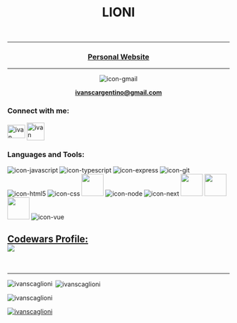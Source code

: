 <h1 align="center">LIONI</h1>

<br>  

---



<div align="center">
 

 <h3> <a href="https://lioni-02.vercel.app/" target="blank">Personal Website</a> </h3>  

 
 ---
 
 ![icon-gmail](https://user-images.githubusercontent.com/91486406/211257107-af6c0c95-dc7b-4691-8f5e-54ddda9ec900.svg)  
 
 **ivanscargentino@gmail.com**  

</div>




<h3 align="left">Connect with me:</h3>
<p align="left">
<a href="https://www.linkedin.com/in/ivan-scaglioni-6b7719221" target="_blank"><img align="center" src="https://raw.githubusercontent.com/rahuldkjain/github-profile-readme-generator/master/src/images/icons/Social/linked-in-alt.svg" alt="ivan scaglioni" height="30" width="40" /></a>
 
<a href="https://t.me/IvanScaglioni" target="_blank" alt="telegram" height="30" width="40">
 <img align="center" src="https://user-images.githubusercontent.com/91486406/210748857-20c8f9b3-8b65-4b26-a575-7fb7d64d588d.svg" alt="ivan scaglioni" height="40" width="40" />
 </a>

</p>

<h3 align="left">Languages and Tools:</h3>
<p align="left"> 
 
![icon-javascript](https://user-images.githubusercontent.com/91486406/211254139-5b49290f-d94c-467d-a317-8afc815674a0.svg)  ![icon-typescript](https://user-images.githubusercontent.com/91486406/211254173-fb27d0a2-bc4d-4560-ad2e-56039fed5d03.svg)
![icon-express](https://user-images.githubusercontent.com/91486406/211254435-618f0e02-b638-496e-bd25-f3ade1e30e40.svg)
![icon-git](https://user-images.githubusercontent.com/91486406/211254457-72139831-d2d7-4ebf-99f2-e1717d5d4edf.svg)
![icon-html5](https://user-images.githubusercontent.com/91486406/211254491-ae19354d-9b9c-417b-899b-f4a13bcf5ab4.svg)
![icon-css](https://user-images.githubusercontent.com/91486406/211254522-8abf1cac-3438-4198-a540-71a52b8a7c63.svg)
<img src="https://user-images.githubusercontent.com/91486406/211254558-ccc62f5b-7958-4c65-a00a-0000d9a0d730.svg" width="50" />
![icon-node](https://user-images.githubusercontent.com/91486406/211254575-1a0d1ec8-3adf-46bf-b731-e7cbc3cfa81a.svg)
![icon-next](https://user-images.githubusercontent.com/91486406/211254578-e1017e31-a0cb-4950-80ff-b2a0f88ded2a.svg)
<img src="https://user-images.githubusercontent.com/91486406/211254588-1c19ddb9-6a7d-4624-9c1f-5ef772f6de24.svg" width="50" />
<img src="https://user-images.githubusercontent.com/91486406/211254606-8a2c2c37-8d48-4517-9dca-6d02c9298f92.svg" width="50" />
<img src="https://user-images.githubusercontent.com/91486406/211254610-bcf8e903-72d8-424c-8543-51d1dae0f7d4.svg" width="50" />
![icon-vue](https://user-images.githubusercontent.com/91486406/211254622-8c756f95-83b4-4087-8cef-3ee5dac01a86.svg)

</p>

 <h2> <a href="https://www.codewars.com/users/LIONI" target="blank">Codewars Profile: 
 <br>
 <img src="https://www.codewars.com/users/LIONI/badges/large" /></a> </h2>  


<br>

---

<p><img align="left" src="https://github-readme-stats.vercel.app/api/top-langs?username=ivanscaglioni&show_icons=true&locale=en&layout=compact" alt="ivanscaglioni" /></p>

<p>&nbsp;<img align="center" src="https://github-readme-stats.vercel.app/api?username=ivanscaglioni&show_icons=true&locale=en" alt="ivanscaglioni" /></p>

<p><img align="center" src="https://github-readme-streak-stats.herokuapp.com/?user=ivanscaglioni&" alt="ivanscaglioni" /></p>


<p align="left"> <a href="https://github.com/ryo-ma/github-profile-trophy"><img src="https://github-profile-trophy.vercel.app/?username=ivanscaglioni" alt="ivanscaglioni" /></a> </p>

